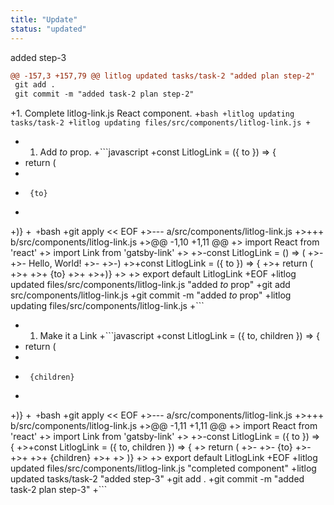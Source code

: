 ```yaml
---
title: "Update"
status: "updated"
---
```

added step-3
```diff
@@ -157,3 +157,79 @@ litlog updated tasks/task-2 "added plan step-2"
 git add .
 git commit -m "added task-2 plan step-2"
 ```
+1. Complete <litlog-link to="/files/src/components/litlog-link.js">litlog-link.js</litlog-link> React component.
+```bash
+litlog updating tasks/task-2
+litlog updating files/src/components/litlog-link.js
+```
+   1. Add *to* prop.
+```javascript
+const LitlogLink = ({ to }) => {
+  return (
+    <span>
+      {to}
+    </span>
+)}
+```
+```bash
+git apply << EOF
+>--- a/src/components/litlog-link.js
+>+++ b/src/components/litlog-link.js
+>@@ -1,10 +1,11 @@
+> import React from 'react'
+> import Link from 'gatsby-link'
+> 
+>-const LitlogLink = () => (
+>-  <span>
+>-    Hello, World!
+>-  </span>
+>-)
+>+const LitlogLink = ({ to }) => {
+>+  return (
+>+    <span>
+>+      {to}
+>+    </span>
+>+)}
+> 
+> export default LitlogLink
+EOF
+litlog updated files/src/components/litlog-link.js "added *to* prop"
+git add src/components/litlog-link.js
+git commit -m "added *to* prop"
+litlog updating files/src/components/litlog-link.js
+```
+   1. Make it a Link
+```javascript
+const LitlogLink = ({ to, children }) => {
+  return (
+    <Link to={to}>
+      {children}
+    </Link>
+)}
+```
+```bash
+git apply << EOF
+>--- a/src/components/litlog-link.js
+>+++ b/src/components/litlog-link.js
+>@@ -1,11 +1,11 @@
+> import React from 'react'
+> import Link from 'gatsby-link'
+> 
+>-const LitlogLink = ({ to }) => {
+>+const LitlogLink = ({ to, children }) => {
+>   return (
+>-    <span>
+>-      {to}
+>-    </span>
+>+    <Link to={to}>
+>+      {children}
+>+    </Link>
+> )}
+> 
+> export default LitlogLink
+EOF
+litlog updated files/src/components/litlog-link.js "completed component"
+litlog updated tasks/task-2 "added step-3"
+git add .
+git commit -m "added task-2 plan step-3"
+```
```